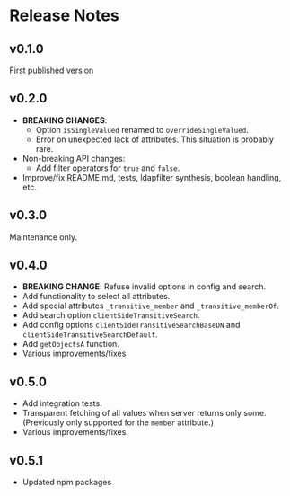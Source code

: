 # Release Notes

## v0.1.0

First published version

## v0.2.0

- **BREAKING CHANGES**:
  - Option `isSingleValued` renamed to `overrideSingleValued`.
  - Error on unexpected lack of attributes. This situation is probably rare.
- Non-breaking API changes:
  - Add filter operators for `true` and `false`.
- Improve/fix README.md, tests, ldapfilter synthesis, boolean handling, etc.

## v0.3.0

Maintenance only.

## v0.4.0

- **BREAKING CHANGE**: Refuse invalid options in config and search.
- Add functionality to select all attributes.
- Add special attributes `_transitive_member` and `_transitive_memberOf`.
- Add search option `clientSideTransitiveSearch`.
- Add config options `clientSideTransitiveSearchBaseDN` and `clientSideTransitiveSearchDefault`.
- Add `getObjectsA` function.
- Various improvements/fixes

## v0.5.0

- Add integration tests.
- Transparent fetching of all values when server returns only some. (Previously only supported for the `member` attribute.)
- Various improvements/fixes.

## v0.5.1

- Updated npm packages
